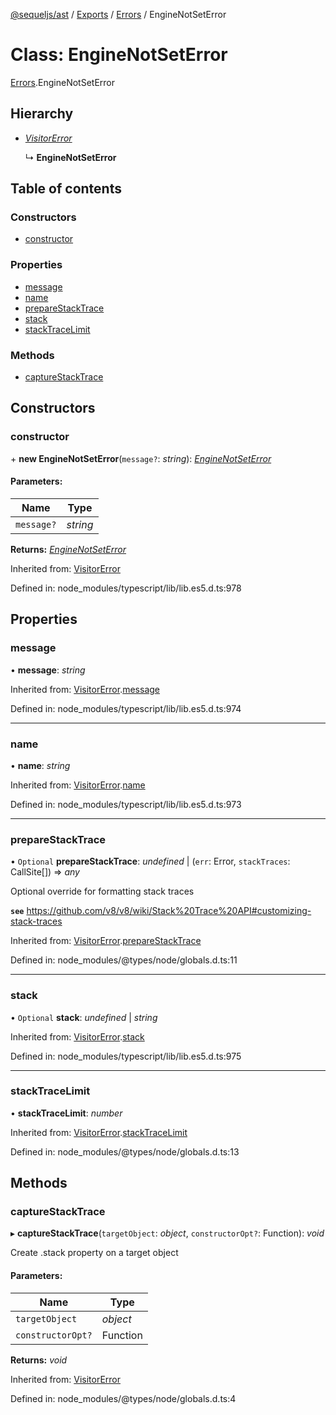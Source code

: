 [@sequeljs/ast](../README.md) / [Exports](../modules.md) /
[Errors](../modules/errors.md) / EngineNotSetError

# Class: EngineNotSetError

[Errors](../modules/errors.md).EngineNotSetError

## Hierarchy

- [_VisitorError_](errors.visitorerror.md)

  ↳ **EngineNotSetError**

## Table of contents

### Constructors

- [constructor](errors.enginenotseterror.md#constructor)

### Properties

- [message](errors.enginenotseterror.md#message)
- [name](errors.enginenotseterror.md#name)
- [prepareStackTrace](errors.enginenotseterror.md#preparestacktrace)
- [stack](errors.enginenotseterror.md#stack)
- [stackTraceLimit](errors.enginenotseterror.md#stacktracelimit)

### Methods

- [captureStackTrace](errors.enginenotseterror.md#capturestacktrace)

## Constructors

### constructor

\+ **new EngineNotSetError**(`message?`: _string_):
[_EngineNotSetError_](errors.enginenotseterror.md)

#### Parameters:

| Name       | Type     |
| ---------- | -------- |
| `message?` | _string_ |

**Returns:** [_EngineNotSetError_](errors.enginenotseterror.md)

Inherited from: [VisitorError](errors.visitorerror.md)

Defined in: node_modules/typescript/lib/lib.es5.d.ts:978

## Properties

### message

• **message**: _string_

Inherited from:
[VisitorError](errors.visitorerror.md).[message](errors.visitorerror.md#message)

Defined in: node_modules/typescript/lib/lib.es5.d.ts:974

---

### name

• **name**: _string_

Inherited from:
[VisitorError](errors.visitorerror.md).[name](errors.visitorerror.md#name)

Defined in: node_modules/typescript/lib/lib.es5.d.ts:973

---

### prepareStackTrace

• `Optional` **prepareStackTrace**: _undefined_ \| (`err`: Error, `stackTraces`:
CallSite[]) => _any_

Optional override for formatting stack traces

**`see`**
https://github.com/v8/v8/wiki/Stack%20Trace%20API#customizing-stack-traces

Inherited from:
[VisitorError](errors.visitorerror.md).[prepareStackTrace](errors.visitorerror.md#preparestacktrace)

Defined in: node_modules/@types/node/globals.d.ts:11

---

### stack

• `Optional` **stack**: _undefined_ \| _string_

Inherited from:
[VisitorError](errors.visitorerror.md).[stack](errors.visitorerror.md#stack)

Defined in: node_modules/typescript/lib/lib.es5.d.ts:975

---

### stackTraceLimit

• **stackTraceLimit**: _number_

Inherited from:
[VisitorError](errors.visitorerror.md).[stackTraceLimit](errors.visitorerror.md#stacktracelimit)

Defined in: node_modules/@types/node/globals.d.ts:13

## Methods

### captureStackTrace

▸ **captureStackTrace**(`targetObject`: _object_, `constructorOpt?`: Function):
_void_

Create .stack property on a target object

#### Parameters:

| Name              | Type     |
| ----------------- | -------- |
| `targetObject`    | _object_ |
| `constructorOpt?` | Function |

**Returns:** _void_

Inherited from: [VisitorError](errors.visitorerror.md)

Defined in: node_modules/@types/node/globals.d.ts:4
